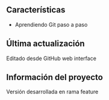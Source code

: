 
## Características
- Aprendiendo Git paso a paso

## Última actualización
Editado desde GitHub web interface

## Información del proyecto
Versión desarrollada en rama feature
